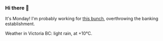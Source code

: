 ### Hi there :wave:

It's Monday! I'm probably working for [this bunch](https://github.com/kohofinancial), overthrowing the banking establishment.

Weather in Victoria BC: light rain, at +10°C.
